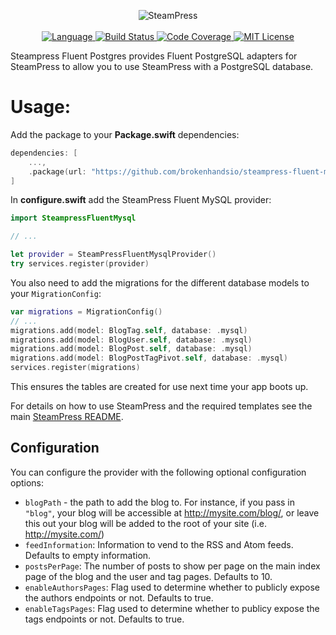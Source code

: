 <p align="center">
    <img src="https://user-images.githubusercontent.com/9938337/29742058-ed41dcc0-8a6f-11e7-9cfc-680501cdfb97.png" alt="SteamPress">
    <br>
    <br>
    <a href="https://swift.org">
        <img src="http://img.shields.io/badge/Swift-5.1-brightgreen.svg" alt="Language">
    </a>
    <a href="https://github.com/brokenhandsio/steampress-fluent-mysql/actions">
        <img src="https://github.com/brokenhandsio/steampress-fluent-mysql/workflows/CI/badge.svg?branch=master" alt="Build Status">
    </a>
    <a href="https://codecov.io/gh/brokenhandsio/steampress-fluent-mysql">
        <img src="https://codecov.io/gh/brokenhandsio/steampress-fluent-mysql/branch/master/graph/badge.svg" alt="Code Coverage">
    </a>
    <a href="https://raw.githubusercontent.com/brokenhandsio/steampress-fluent-mysql/master/LICENSE">
        <img src="https://img.shields.io/badge/license-MIT-blue.svg" alt="MIT License">
    </a>
</p>

Steampress Fluent Postgres provides Fluent PostgreSQL adapters for SteamPress to allow you to use SteamPress with a PostgreSQL database.

# Usage:

Add the package to your **Package.swift** dependencies:

```swift
dependencies: [
    ...,
    .package(url: "https://github.com/brokenhandsio/steampress-fluent-mysql.git", from: "0.1.0"),
]
```

In **configure.swift** add the SteamPress Fluent MySQL provider:

```swift
import SteampressFluentMysql

// ...

let provider = SteamPressFluentMysqlProvider()
try services.register(provider)
```

You also need to add the migrations for the different database models to your `MigrationConfig`:

```swift
var migrations = MigrationConfig()
// ...
migrations.add(model: BlogTag.self, database: .mysql)
migrations.add(model: BlogUser.self, database: .mysql)
migrations.add(model: BlogPost.self, database: .mysql)
migrations.add(model: BlogPostTagPivot.self, database: .mysql)
services.register(migrations)
```

This ensures the tables are created for use next time your app boots up.

For details on how to use SteamPress and the required templates see the main [SteamPress README](https://github.com/brokenhandsio/SteamPress/blob/master/README.md).

## Configuration

You can configure the provider with the following optional configuration options:

* `blogPath` - the path to add the blog to. For instance, if you pass in `"blog"`, your blog will be accessible at http://mysite.com/blog/, or leave this out your blog will be added to the root of your site (i.e. http://mysite.com/)
* `feedInformation`: Information to vend to the RSS and Atom feeds. Defaults to empty information.
* `postsPerPage`: The number of posts to show per page on the main index page of the blog and the user and tag pages. Defaults to 10.
* `enableAuthorsPages`: Flag used to determine whether to publicly expose the authors endpoints or not. Defaults to true.
* `enableTagsPages`: Flag used to determine whether to publicy expose the tags endpoints or not. Defaults to true.